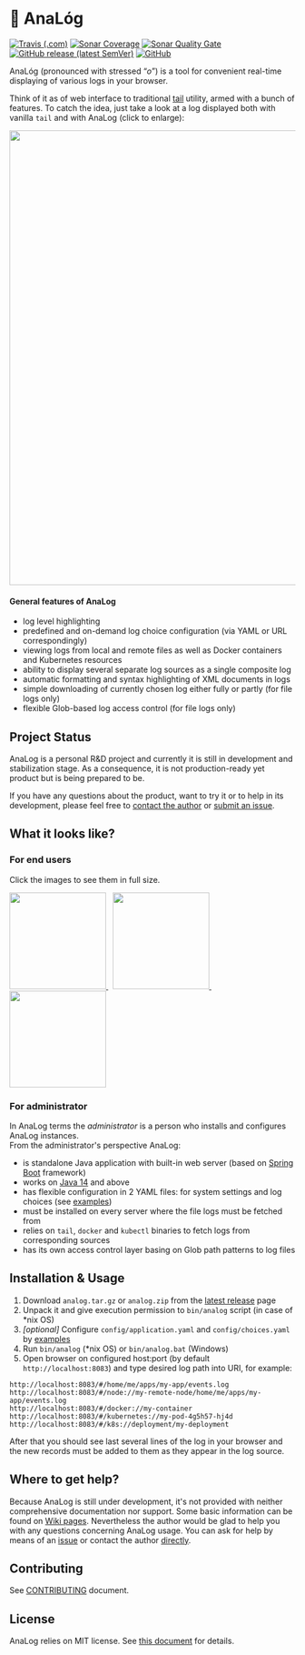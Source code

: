 # :mag_right: ​AnaL&oacute;g

[![Travis (.com)](https://img.shields.io/travis/com/toparvion/analog?style=plastic)](https://travis-ci.com/github/Toparvion/analog) [![Sonar Coverage](https://img.shields.io/sonar/coverage/Toparvion_analog?server=https%3A%2F%2Fsonarcloud.io&style=plastic)](https://sonarcloud.io/dashboard?id=Toparvion_analog) [![Sonar Quality Gate](https://img.shields.io/sonar/quality_gate/Toparvion_analog?server=https%3A%2F%2Fsonarcloud.io&style=plastic)](https://sonarcloud.io/dashboard?id=Toparvion_analog) [![GitHub release (latest SemVer)](https://img.shields.io/github/v/release/toparvion/analog?color=green&sort=semver&style=plastic)](https://github.com/Toparvion/analog/releases/latest) [![GitHub](https://img.shields.io/github/license/toparvion/analog?style=plastic)](https://github.com/Toparvion/analog/blob/master/LICENSE) 

AnaL&oacute;g (pronounced with stressed “*o*”) is a tool for convenient real-time displaying of various logs in your browser.  

Think of it as of web interface to traditional [tail](https://en.wikipedia.org/wiki/Tail_(Unix)) utility, armed with a bunch of features.  To catch the idea, just take a look at a log displayed both with vanilla `tail` and with AnaLog (click to enlarge):

<a href="https://raw.githubusercontent.com/wiki/Toparvion/analog/images/tail-vs-analog.png">
<img src="https://raw.githubusercontent.com/wiki/Toparvion/analog/images/tail-vs-analog.png" width="800">
</a>

#### General features of AnaLog

* log level highlighting
* predefined and on-demand log choice configuration (via YAML or URL correspondingly)
* viewing logs from local and remote files as well as Docker containers and Kubernetes resources
* ability to display several separate log sources as a single composite log
* automatic formatting and syntax highlighting of XML documents in logs
* simple downloading of currently chosen log either fully or partly (for file logs only)
* flexible Glob-based log access control (for file logs only)

## Project Status

AnaLog is a personal R&D project and currently it is still in development and stabilization stage. As a consequence, it is not production-ready yet product but is being prepared to be.

If you have any questions about the product, want to try it or to help in its development, please feel free to [contact the author](mailto:toparvion@gmx.com) or [submit an issue](https://github.com/Toparvion/analog/issues/new).

## What it looks like?
### For end users
Click the images to see them in full size.

<a href="https://raw.githubusercontent.com/wiki/Toparvion/analog/images/composite-example.png">
<img src="https://raw.githubusercontent.com/wiki/Toparvion/analog/images/composite-example.png" height="170">
</a>&nbsp;
<a href="https://raw.githubusercontent.com/wiki/Toparvion/analog/images/choices-example.png">
<img src="https://raw.githubusercontent.com/wiki/Toparvion/analog/images/choices-example.png" height="170">
</a>&nbsp;
<a href="https://raw.githubusercontent.com/wiki/Toparvion/analog/images/dialogs-example.png">
<img src="https://raw.githubusercontent.com/wiki/Toparvion/analog/images/dialogs-example.png" height="170">
</a>

### For administrator
In AnaLog terms the *administrator* is a person who installs and configures AnaLog instances.  
From the administrator's perspective AnaLog:

* is standalone Java application with built-in web server (based on [Spring Boot](https://spring.io/projects/spring-boot) framework)
* works on [Java 14](http://jdk.java.net/14/) and above
* has flexible configuration in 2 YAML files: for system settings and log choices (see [examples](https://github.com/Toparvion/analog/wiki))
* must be installed on every server where the file logs must be fetched from
* relies on `tail`, `docker` and `kubectl` binaries to fetch logs from corresponding sources
* has its own access control layer basing on Glob path patterns to log files

## Installation & Usage
1. Download `analog.tar.gz` or `analog.zip` from the [latest release](https://github.com/Toparvion/analog/releases/latest) page
2. Unpack it and give execution permission to `bin/analog` script (in case of *nix OS)
3. *[optional]* Configure `config/application.yaml` and `config/choices.yaml` by [examples](https://github.com/Toparvion/analog/wiki)
4. Run `bin/analog` (*nix OS) or `bin/analog.bat` (Windows)
5. Open browser on configured host:port (by default `http://localhost:8083`) and type desired log path into URI, for example:
```
http://localhost:8083/#/home/me/apps/my-app/events.log
http://localhost:8083/#/node://my-remote-node/home/me/apps/my-app/events.log
http://localhost:8083/#/docker://my-container
http://localhost:8083/#/kubernetes://my-pod-4g5h57-hj4d
http://localhost:8083/#/k8s://deployment/my-deployment
```
After that you should see last several lines of the log in your browser and the new records must be added to them as they appear in the log source.

## Where to get help?
Because AnaLog is still under development, it's not provided with neither comprehensive documentation nor support. Some basic information can be found on [Wiki pages](https://github.com/Toparvion/analog/wiki).
Nevertheless the author would be glad to help you with any questions concerning AnaLog usage. You can ask for help by means of an [issue](https://github.com/Toparvion/analog/issues/new) or contact the author [directly](mailto:toparvion@gmx.com).

## Contributing
See [CONTRIBUTING](https://github.com/Toparvion/analog/blob/master/CONTRIBUTING.md) document.


## License
AnaLog relies on MIT license. See [this document](https://github.com/Toparvion/analog/blob/master/LICENSE) for details.
